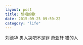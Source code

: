 ```yaml
---
layout: post
title: 想唱的歌
date: 2015-09-25 09:50:22
category: "life"
---
```


刘德华 男人哭吧不是罪
萧亚轩 错的人